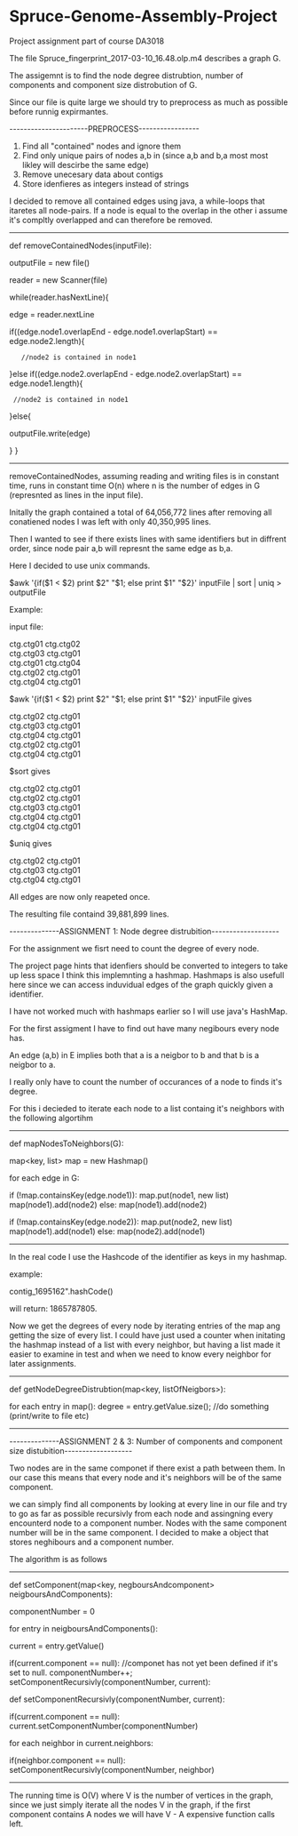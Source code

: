 # Spruce-Genome-Assembly-Project

Project assignment part of course DA3018

The file Spruce_fingerprint_2017-03-10_16.48.olp.m4 describes a graph G.

The assigemnt is to find the node degree distrubtion, number of components and component size distrobution of G.

Since our file is quite large we should try to preprocess as much as possible before runnig expirmantes.

----------------------PREPROCESS-----------------

1. Find all "contained" nodes and ignore them
2. Find only unique pairs of nodes a,b in (since a,b and b,a most most likley will descirbe the same edge)
3. Remove unecesary data about contigs
4. Store idenfieres as integers instead of strings

I decided to remove all contained edges using java, a while-loops that itaretes all node-pairs. If a node is equal to the overlap in the other i assume it's compltly overlapped and can therefore be removed.

------------------------------------------------------------

def removeContainedNodes(inputFile):
  
  outputFile = new file()
  
  reader = new Scanner(file)
  
  while(reader.hasNextLine){
    
   edge = reader.nextLine
    
   if((edge.node1.overlapEnd - edge.node1.overlapStart) == edge.node2.length){
    
       //node2 is contained in node1
     
   }else if((edge.node2.overlapEnd - edge.node2.overlapStart) == edge.node1.length){
     
     //node2 is contained in node1
     
   }else{
     
   outputFile.write(edge)
     
   }
 }
 
 ---------------------------------------------------------
 
 removeContainedNodes, assuming reading and writing files is in constant time, runs in constant time O(n) where n is the number of edges in G (represnted as lines in the input file).
      

Initally the graph contained a total of 64,056,772 lines after removing all conatiened nodes I was left with only 40,350,995 lines.


Then I wanted to see if there exists lines with same identifiers but in diffrent order, since node pair a,b will represnt the same edge as b,a.

Here I decided to use unix commands.

$awk '{if($1 < $2) print $2" "$1; else print $1" "$2}' inputFile | sort | uniq > outputFile

Example:

input file:

ctg.ctg01 ctg.ctg02<br/>
ctg.ctg03 ctg.ctg01<br/>
ctg.ctg01 ctg.ctg04<br/>
ctg.ctg02 ctg.ctg01<br/>
ctg.ctg04 ctg.ctg01

$awk '{if($1 < $2) print $2" "$1; else print $1" "$2}' inputFile gives

ctg.ctg02 ctg.ctg01<br/>
ctg.ctg03 ctg.ctg01<br/>
ctg.ctg04 ctg.ctg01<br/>
ctg.ctg02 ctg.ctg01<br/>
ctg.ctg04 ctg.ctg01

$sort gives
  
ctg.ctg02 ctg.ctg01<br/>
ctg.ctg02 ctg.ctg01<br/>
ctg.ctg03 ctg.ctg01<br/>
ctg.ctg04 ctg.ctg01<br/>
ctg.ctg04 ctg.ctg01
  
$uniq gives
  
ctg.ctg02 ctg.ctg01<br/>
ctg.ctg03 ctg.ctg01<br/>
ctg.ctg04 ctg.ctg01

All edges are now only reapeted once.

The resulting file containd 39,881,899 lines.

--------------ASSIGNMENT 1: Node degree distrubition-------------------

For the assignment we fisrt need to count the degree of every node.

The project page hints that idenfiers should be converted to integers to take up less space I think this implemnting a hashmap.
Hashmaps is also usefull here since we can access induvidual edges of the graph quickly given a identifier.

I have not worked much with hashmaps earlier so I will use java's HashMap.

For the first assigment I have to find out have many negibours every node has.

An edge (a,b) in E implies both that a is a neigbor to b and that b is a neigbor to a.

I really only have to count the number of occurances of a node to finds it's degree.

For this i decieded to iterate each node to a list containg it's neighbors with the following algortihm

------------------------------
def mapNodesToNeighbors(G):
  
 map<key, list> map = new Hashmap()
 
 for each edge in G:
    
   if (!map.containsKey(edge.node1)):
      map.put(node1, new list)
      map(node1).add(node2)
   else:
      map(node1).add(node2)

   if (!map.containsKey(edge.node2)):
      map.put(node2, new list)
      map(node1).add(node1)
   else:
      map(node2).add(node1)
  
  
------------------------------

In the real code I use the Hashcode of the identifier as keys in my hashmap.

example:

contig_1695162".hashCode()

will return: 1865787805.

Now we get the degrees of every node by iterating entries of the map ang getting the size of every list.
I could have just used a counter when initating the hashmap instead of a list with every neighbor, but having a list made it easier to examine in test
and when we need to know every neighbor for later assignments. 

----------------------------------
def getNodeDegreeDistrubtion(map<key, listOfNeigbors>):

  for each entry in map():
   degree = entry.getValue.size();
   //do something (print/write to file etc)

---------------------------------

--------------ASSIGNMENT 2 & 3: Number of components and component size distubition-------------------

Two nodes are in the same componet if there exist a path between them. In our case this means that every node and it's neighbors will be of the same component.

we can simply find all components by looking at every line in our file and try to go as far as possible recursivly from each node and assingning every encounterd node to 
a component number. Nodes with the same component number will be in the same component. I decided to make a object that stores neghibours and a component number.

The algorithm is as follows

--------------------------------------------

def setComponent(map<key, negboursAndcomponent> neigboursAndComponents):
  
  componentNumber = 0
  
  for entry in neigboursAndComponents():
    
   current = entry.getValue()
   
   if(current.component == null):  //componet has not yet been defined if it's set to null.
      componentNumber++;
      setComponentRecursivly(componentNumber, current):
        
    
def setComponentRecursivly(componentNumber, current):
  
  if(current.component == null):
    current.setComponentNumber(componentNumber)
   
  for each neighbor in current.neighbors:
    
   if(neighbor.component == null):
    setComponentRecursivly(componentNumber, neighbor)
   
    
 --------------------------------------------   


The running time is O(V) where V is the number of vertices in the graph, since we just simply iterate all the nodes V in the graph, if the first component contains A nodes
we will have V - A expensive function calls left.












